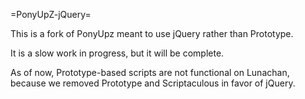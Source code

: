=PonyUpZ-jQuery=

This is a fork of PonyUpz meant to use jQuery rather than Prototype.

It is a slow work in progress, but it will be complete.

As of now, Prototype-based scripts are not functional on Lunachan,
because we removed Prototype and Scriptaculous in favor of jQuery.